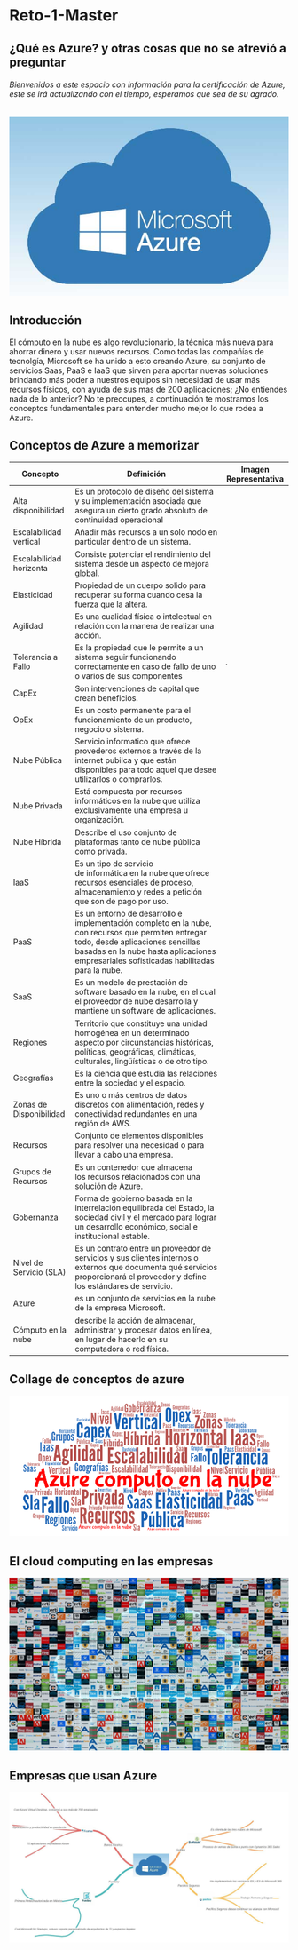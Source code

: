 # Reto-1-Master

## ¿Qué es Azure? y otras cosas que no se atrevió a preguntar
###### Bienvenidos a este espacio con información para la certificación de Azure, este se irá actualizando con el tiempo, esperamos que sea de su agrado.

![Microsoft Azure](https://github.com/JuanCRuizO/Reto-1-Master/blob/main/Azure.jpg)
## Introducción
El cómputo en la nube es algo revolucionario, la técnica más nueva para ahorrar dinero y usar nuevos recursos. Como todas las compañías de tecnolgía, Microsoft se ha unido a esto creando Azure, su conjunto de servicios Saas, PaaS e IaaS que sirven para aportar nuevas soluciones brindando más poder a nuestros equipos sin necesidad de usar más recursos físicos, con ayuda de sus mas de 200 aplicaciones; ¿No entiendes nada de lo anterior? No te preocupes, a continuación te mostramos los conceptos fundamentales para entender mucho mejor lo que rodea a Azure.
## Conceptos de Azure a memorizar

| Concepto | Definición | Imagen Representativa |
| ------------- | ------------- | ------------- |
|Alta disponibilidad| Es un protocolo de diseño del sistema y su implementación asociada que asegura un cierto grado absoluto de continuidad operacional| |
|Escalabilidad vertical| Añadir más recursos a un solo nodo en particular dentro de un sistema.| |
|Escalabilidad horizonta| Consiste potenciar el rendimiento del sistema desde un aspecto de mejora global.| |
|Elasticidad| Propiedad de un cuerpo solido para recuperar su forma cuando cesa la fuerza que la altera.| |
|Agilidad| Es una cualidad física o intelectual en relación con la manera de realizar una acción. ||
|Tolerancia a Fallo| Es la propiedad que le permite a un sistema seguir funcionando correctamente en caso de fallo de uno o varios de sus componentes|. |
|CapEx| Son intervenciones de capital que crean beneficios.| |
|OpEx| Es un costo permanente para el funcionamiento de un producto, negocio o sistema. ||
|Nube Pública| Servicio informatico que ofrece provederos externos a través de la internet pubilca y que están disponibles para todo aquel que desee utilizarlos o comprarlos.| |
|Nube Privada| Está compuesta por recursos informáticos en la nube que utiliza exclusivamente una empresa u organización.| |
|Nube Híbrida| Describe el uso conjunto de plataformas tanto de nube pública como privada.| |
|IaaS| Es un tipo de servicio de informática en la nube que ofrece recursos esenciales de proceso, almacenamiento y redes a petición que son de pago por uso. ||
|PaaS| Es un entorno de desarrollo e implementación completo en la nube, con recursos que permiten entregar todo, desde aplicaciones sencillas basadas en la nube hasta aplicaciones empresariales sofisticadas habilitadas para la nube. ||
|SaaS| Es un modelo de prestación de software basado en la nube, en el cual el proveedor de nube desarrolla y mantiene un software de aplicaciones. ||
|Regiones| Territorio que constituye una unidad homogénea en un determinado aspecto por circunstancias históricas, políticas, geográficas, climáticas, culturales, lingüísticas o de otro tipo. ||
|Geografías| Es la ciencia que estudia las relaciones entre la sociedad y el espacio. ||
|Zonas de Disponibilidad| Es uno o más centros de datos discretos con alimentación, redes y conectividad redundantes en una región de AWS. ||
|Recursos| Conjunto de elementos disponibles para resolver una necesidad o para llevar a cabo una empresa.| |
|Grupos de Recursos| Es un contenedor que almacena los recursos relacionados con una solución de Azure.| |
|Gobernanza| Forma de gobierno basada en la interrelación equilibrada del Estado, la sociedad civil y el mercado para lograr un desarrollo económico, social e institucional estable.||
|Nivel de Servicio (SLA)| Es un contrato entre un proveedor de servicios y sus clientes internos o externos que documenta qué servicios proporcionará el proveedor y define los estándares de servicio.||
|Azure| es un conjunto de servicios en la nube de la empresa Microsoft.||
|Cómputo en la nube| describe la acción de almacenar, administrar y procesar datos en línea, en lugar de hacerlo en su computadora o red física.||

## Collage de conceptos de azure
![Collage](https://github.com/JuanCRuizO/Reto-1-Master/blob/main/WordArt.png)
## El cloud computing en las empresas
![Mosaico](https://github.com/JuanCRuizO/Reto-1-Master/blob/main/mosaico.jpg)
## Empresas que usan Azure
![Mapa](https://github.com/JuanCRuizO/Reto-1-Master/blob/main/Mapa.jpeg)

